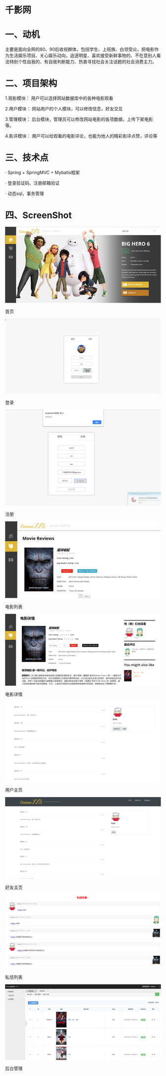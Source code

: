 # 千影网
# 一、动机
主要是面向全网的80、90后收视群体，包括学生、上班族、白领受众，把电影作为生活娱乐项目、关心娱乐动向，追逐明星、喜欢接受新鲜事物的、不在意别人看法特别个性自我的、有自我判断能力、热衷寻找社会关注话题的社会消费主力。
# 二、项目架构
1.观影模块：
 用户可以选择网站数据库中的各种电影观看

2.用户模块：
网站用户的个人模块，可以修改信息，好友交互

3.管理模块：
后台模块，管理员可以修改网站电影的各项数据，上传下架电影等。

4.影评模块：
用户可以给观看的电影评论，也能为他人的精彩影评点赞，评论等
# 三、技术点
· Spring + SpringMVC + Mybatis框架

· 登录验证码、注册邮箱验证

· 动态sql，事务管理

# 四、ScreenShot

![首页](https://github.com/ChinahHW/SSM_PROJECT/blob/master/QianYing_picture/首页.png)

首页

![登录](https://github.com/ChinahHW/SSM_PROJECT/blob/master/QianYing_picture/登录.png)

登录

![注册](https://github.com/ChinahHW/SSM_PROJECT/blob/master/QianYing_picture/注册.png)

注册

![电影列表](https://github.com/ChinahHW/SSM_PROJECT/blob/master/QianYing_picture/电影列表.png)

电影列表

![电影详情](https://github.com/ChinahHW/SSM_PROJECT/blob/master/QianYing_picture/电影详情.png)

电影详情

![用户主页](https://github.com/ChinahHW/SSM_PROJECT/blob/master/QianYing_picture/用户主页.png)

用户主页

![好友主页](https://github.com/ChinahHW/SSM_PROJECT/blob/master/QianYing_picture/用户列表.png)

好友主页

![私信列表](https://github.com/ChinahHW/SSM_PROJECT/blob/master/QianYing_picture/私信列表.png)

私信列表

![后台管理](https://github.com/ChinahHW/SSM_PROJECT/blob/master/QianYing_picture/后台管理.png)

后台管理
